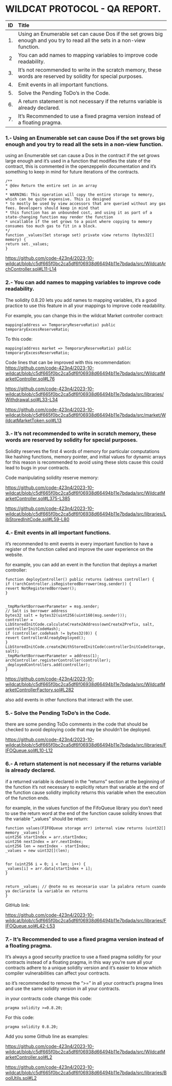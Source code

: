 
# WILDCAT PROTOCOL - QA REPORT.

| ID    |   Title    |
|:---:  |:---         |
| 1.  | Using an Enumerable set can cause Dos if the set grows big enough and you try to read all the sets in a non-view function.  |
| 2   | You can add names to mapping variables to improve code readability.  |
| 3.  | It’s not recommended to write in the scratch memory, these words are reserved by solidity for special purposes.    |
| 4.  | Emit events in all important functions.   |
| 5.  | Solve the Pending ToDo’s in the Code.   |
| 6.  | A return statement is not necessary if the returns variable is already declared.   |
| 7.  | It’s Recommended to use a fixed pragma version instead of a floating pragma.    |

### 1.- Using an Enumerable set can cause Dos if the set grows big enough and you try to read all the sets in a non-view function.

using an Enumerable set can cause a Dos in the contract if the set grows large enough and it’s used in a function that modifies the state of the contract, this is commented in the openzeppelin documentation and it’s something to keep in mind for future iterations of the contracts.

```solidity
/**
* @dev Return the entire set in an array
*
* WARNING: This operation will copy the entire storage to memory, which can be quite expensive. This is designed
* to mostly be used by view accessors that are queried without any gas fees. Developers should keep in mind that
* this function has an unbounded cost, and using it as part of a state-changing function may render the function
* uncallable if the set grows to a point where copying to memory consumes too much gas to fit in a block.
*/
function _values(Set storage set) private view returns (bytes32[] memory) {
return set._values;
}
```

https://github.com/code-423n4/2023-10-wildcat/blob/c5df665f0bc2ca5df6f06938d66494b11e7bdada/src/WildcatArchController.sol#L11-L14


### 2.- You can add names to mapping variables to improve code readability.

The solidity 0.8.20 lets you add names to mapping variables, it’s a good practice to use this feature in all your mappings to improve code readability.

For example, you can change this in the wildcat Market controller contract:
```solidity
mapping(address => TemporaryReserveRatio) public temporaryExcessReserveRatio;
```
To this code:

```solidity
mapping(address market => TemporaryReserveRatio) public temporaryExcessReserveRatio;
```
Code lines that can be improved with this recommendation:
https://github.com/code-423n4/2023-10-wildcat/blob/c5df665f0bc2ca5df6f06938d66494b11e7bdada/src/WildcatMarketController.sol#L76

https://github.com/code-423n4/2023-10-wildcat/blob/c5df665f0bc2ca5df6f06938d66494b11e7bdada/src/libraries/Withdrawal.sol#L33-L34

https://github.com/code-423n4/2023-10-wildcat/blob/c5df665f0bc2ca5df6f06938d66494b11e7bdada/src/market/WildcatMarketToken.sol#L13


### 3.- It’s not recommended to write in scratch memory, these words are reserved by solidity for special purposes.

Solidity reserves the first 4 words of memory for particular computations like hashing functions, memory pointer, and initial values for dynamic arrays for this reason is recommended to avoid using these slots cause this could lead to bugs in your contracts.

Code manipulating solidity reserve memory:

https://github.com/code-423n4/2023-10-wildcat/blob/c5df665f0bc2ca5df6f06938d66494b11e7bdada/src/WildcatMarketController.sol#L375-L385

https://github.com/code-423n4/2023-10-wildcat/blob/c5df665f0bc2ca5df6f06938d66494b11e7bdada/src/libraries/LibStoredInitCode.sol#L59-L80


### 4.- Emit events in all important functions.

it’s recommended to emit events in every important function to have a register of the function called and improve the user experience on the website.

for example, you can add an event in the function that deploys a market controller:

```solidity
function deployController() public returns (address controller) {
if (!archController.isRegisteredBorrower(msg.sender)) {
revert NotRegisteredBorrower();
}


_tmpMarketBorrowerParameter = msg.sender;
// Salt is borrower address
bytes32 salt = bytes32(uint256(uint160(msg.sender)));
controller = LibStoredInitCode.calculateCreate2Address(ownCreate2Prefix, salt, controllerInitCodeHash);
if (controller.codehash != bytes32(0)) {
revert ControllerAlreadyDeployed();
}
LibStoredInitCode.create2WithStoredInitCode(controllerInitCodeStorage, salt);
_tmpMarketBorrowerParameter = address(1);
archController.registerController(controller);
_deployedControllers.add(controller);
}
```
https://github.com/code-423n4/2023-10-wildcat/blob/c5df665f0bc2ca5df6f06938d66494b11e7bdada/src/WildcatMarketControllerFactory.sol#L282

also add events in other functions that interact with the user.


### 5.- Solve the Pending ToDo’s in the Code.

there are some pending ToDo comments in the code that should be checked to avoid deploying code that may be shouldn’t be deployed.

https://github.com/code-423n4/2023-10-wildcat/blob/c5df665f0bc2ca5df6f06938d66494b11e7bdada/src/libraries/FIFOQueue.sol#L10-L12


### 6.- A return statement is not necessary if the returns variable is already declared.
 
if a returned variable is declared in the “returns” section at the beginning of the function it’s not necessary to explicitly return that variable at the end of the function cause solidity implicity returns this variable when the execution of the function ends.

for example, in the values function of the FifoQueue library you don’t need to use the return word at the end of the function cause solidity knows that the variable “_values” should be return:

```solidity
function values(FIFOQueue storage arr) internal view returns (uint32[] memory _values) {
uint256 startIndex = arr.startIndex;
uint256 nextIndex = arr.nextIndex;
uint256 len = nextIndex - startIndex;
_values = new uint32[](len);


for (uint256 i = 0; i < len; i++) {
_values[i] = arr.data[startIndex + i];
}


return _values; // @note no es necesario usar la palabra return cuando ya declaraste la variable en returns
}
```
GitHub link:

​​https://github.com/code-423n4/2023-10-wildcat/blob/c5df665f0bc2ca5df6f06938d66494b11e7bdada/src/libraries/FIFOQueue.sol#L42-L53


### 7.- It’s Recommended to use a fixed pragma version instead of a floating pragma.

It’s always a good security practice to use a fixed pragma solidity for your contracts instead of a floating pragma, in this way you’re sure all your contracts adhere to a unique solidity version and it’s easier to know which compiler vulnerabilities can affect your contracts.

so it’s recommended to remove the “>=” in all your contract’s pragma lines and use the same solidity version in all your contracts.

in your contracts code change this code:
```solidity
pragma solidity >=0.8.20;
```
For this code:
```solidity
pragma solidity 0.8.20;
```
Add you some Github line as examples:

https://github.com/code-423n4/2023-10-wildcat/blob/c5df665f0bc2ca5df6f06938d66494b11e7bdada/src/WildcatMarketController.sol#L2

https://github.com/code-423n4/2023-10-wildcat/blob/c5df665f0bc2ca5df6f06938d66494b11e7bdada/src/libraries/BoolUtils.sol#L2
